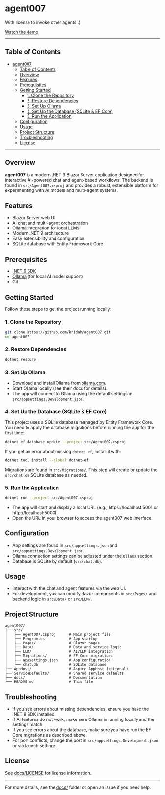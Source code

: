 # agent007

With license to invoke other agents :)

[Watch the demo](recording.mp4)


---

## Table of Contents
- [agent007](#agent007)
  - [Table of Contents](#table-of-contents)
  - [Overview](#overview)
  - [Features](#features)
  - [Prerequisites](#prerequisites)
  - [Getting Started](#getting-started)
    - [1. Clone the Repository](#1-clone-the-repository)
    - [2. Restore Dependencies](#2-restore-dependencies)
    - [3. Set Up Ollama](#3-set-up-ollama)
    - [4. Set Up the Database (SQLite \& EF Core)](#4-set-up-the-database-sqlite--ef-core)
    - [5. Run the Application](#5-run-the-application)
  - [Configuration](#configuration)
  - [Usage](#usage)
  - [Project Structure](#project-structure)
  - [Troubleshooting](#troubleshooting)
  - [License](#license)

---

## Overview

**agent007** is a modern .NET 9 Blazor Server application designed for interactive AI-powered chat and agent-based workflows. The backend is found in `src/Agent007.csproj` and provides a robust, extensible platform for experimenting with AI models and multi-agent systems.

## Features
- Blazor Server web UI
- AI chat and multi-agent orchestration
- Ollama integration for local LLMs
- Modern .NET 9 architecture
- Easy extensibility and configuration
- SQLite database with Entity Framework Core

## Prerequisites
- [.NET 9 SDK](https://dotnet.microsoft.com/download/dotnet/9.0)
- [Ollama](https://ollama.com/) (for local AI model support)
- Git

## Getting Started

Follow these steps to get the project running locally:

### 1. Clone the Repository

```zsh
git clone https://github.com/kridah/agent007.git
cd agent007
```

### 2. Restore Dependencies

```zsh
dotnet restore
```

### 3. Set Up Ollama
- Download and install Ollama from [ollama.com](https://ollama.com/).
- Start Ollama locally (see their docs for details).
- The app will connect to Ollama using the default settings in `src/appsettings.Development.json`.

### 4. Set Up the Database (SQLite & EF Core)

This project uses a SQLite database managed by Entity Framework Core. You need to apply the database migrations before running the app for the first time:

```zsh
dotnet ef database update --project src/Agent007.csproj
```

If you get an error about missing `dotnet-ef`, install it with:

```zsh
dotnet tool install --global dotnet-ef
```

Migrations are found in `src/Migrations/`. This step will create or update the `src/chat.db` SQLite database as needed.

### 5. Run the Application

```zsh
dotnet run --project src/Agent007.csproj
```

- The app will start and display a local URL (e.g., https://localhost:5001 or http://localhost:5000).
- Open the URL in your browser to access the agent007 web interface.

## Configuration

- App settings are found in `src/appsettings.json` and `src/appsettings.Development.json`.
- Ollama connection settings can be adjusted under the `Ollama` section.
- Database is SQLite by default (`src/chat.db`).

## Usage
- Interact with the chat and agent features via the web UI.
- For development, you can modify Razor components in `src/Pages/` and backend logic in `src/Data/` or `src/LLM/`.

## Project Structure
```
agent007/
├── src/
│   ├── Agent007.csproj      # Main project file
│   ├── Program.cs           # App startup
│   ├── Pages/               # Blazor pages
│   ├── Data/                # Data and service logic
│   ├── LLM/                 # AI/LLM integration
│   ├── Migrations/          # EF Core migrations
│   ├── appsettings.json     # App configuration
│   └── chat.db              # SQLite database
├── AppHost/                 # Aspire AppHost (optional)
├── ServiceDefaults/         # Shared service defaults
├── docs/                    # Documentation
└── README.md                # This file
```

## Troubleshooting
- If you see errors about missing dependencies, ensure you have the .NET 9 SDK installed.
- If AI features do not work, make sure Ollama is running locally and the settings match.
- If you see errors about the database, make sure you have run the EF Core migrations as described above.
- For port conflicts, change the port in `src/appsettings.Development.json` or via launch settings.

## License
See [docs/LICENSE](docs/LICENSE) for license information.

---

For more details, see the [docs/](docs/) folder or open an issue if you need help.
